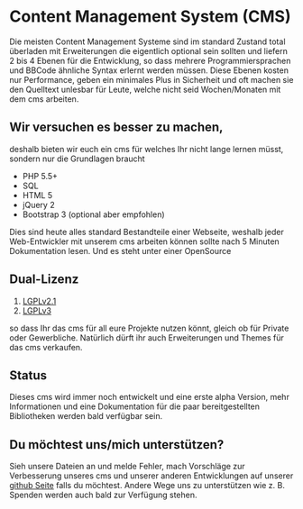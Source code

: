 # Content Management System (CMS)

Die meisten Content Management Systeme sind im standard Zustand total überladen
mit Erweiterungen die eigentlich optional sein sollten und liefern 2 bis 4 Ebenen für die Entwicklung,
so dass mehrere Programmiersprachen und BBCode ähnliche Syntax erlernt werden müssen.
Diese Ebenen kosten nur Performance, geben ein minimales Plus in Sicherheit
und oft machen sie den Quelltext unlesbar für Leute, welche
nicht seid Wochen/Monaten mit dem cms arbeiten.
 
##  Wir versuchen es besser zu machen,
deshalb bieten wir euch ein cms für welches Ihr nicht lange lernen müsst,
sondern nur die Grundlagen braucht

* PHP 5.5+
* SQL
* HTML 5
* jQuery 2
* Bootstrap 3 (optional aber empfohlen)

Dies sind heute alles standard Bestandteile einer Webseite, weshalb jeder Web-Entwickler
mit unserem cms arbeiten können sollte nach 5 Minuten Dokumentation lesen.
Und es steht unter einer OpenSource

## Dual-Lizenz
1. [LGPLv2.1](https://github.com/SeriousPro/cms/blob/master/LICENSE1)
2. [LGPLv3](https://github.com/SeriousPro/cms/blob/master/LICENSE2)

so dass Ihr das cms für all eure Projekte nutzen könnt, gleich ob für Private oder Gewerbliche.
Natürlich dürft ihr auch Erweiterungen und Themes für das cms verkaufen.


## Status
Dieses cms wird immer noch entwickelt und eine erste alpha Version,
mehr Informationen und eine Dokumentation für die paar bereitgestellten
Bibliotheken werden bald verfügbar sein.


## Du möchtest uns/mich unterstützen?
Sieh unsere Dateien an und melde Fehler, mach Vorschläge zur Verbesserung unseres cms
und unserer anderen Entwicklungen auf unserer [github Seite](https://github.com/SeriousPro) falls du möchtest.
Andere Wege uns zu unterstützen wie z. B. Spenden werden auch bald zur Verfügung stehen.
